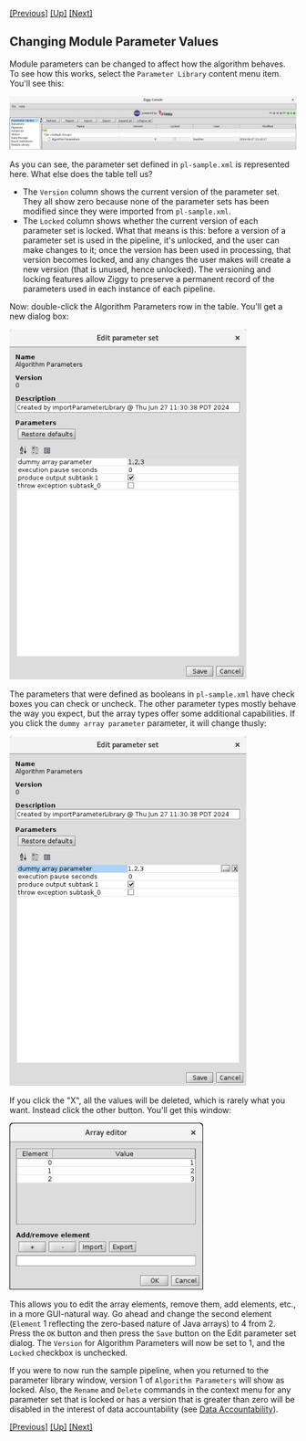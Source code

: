 <!-- -*-visual-line-*- -->

[[Previous]](start-end-nodes.md)
[[Up]](ziggy-gui.md)
[[Next]](organizing-tables.md)

## Changing Module Parameter Values

Module parameters can be changed to affect how the algorithm behaves. To see how this works, select the `Parameter Library` content menu item. You'll see this:

<img src="images/parameter-library.png" style="width:32cm;"/>

As you can see, the parameter set defined in `pl-sample.xml` is represented here. What else does the table tell us?

- The `Version` column shows the current version of the parameter set. They all show zero because none of the parameter sets has been modified since they were imported from `pl-sample.xml`.
- The `Locked` column shows whether the current version of each parameter set is locked. What that means is this: before a version of a parameter set is used in the pipeline, it's unlocked, and the user can make changes to it; once the version has been used in processing, that version becomes locked, and any changes the user makes will create a new version (that is unused, hence unlocked). The versioning and locking features allow Ziggy to preserve a permanent record of the parameters used in each instance of each pipeline.

Now: double-click the Algorithm Parameters row in the table. You'll get a new dialog box:

<img src="images/edit-param-set.png" style="width: 11cm;"/>

The parameters that were defined as booleans in `pl-sample.xml` have check boxes you can check or uncheck. The other parameter types mostly behave the way you expect, but the array types offer some additional capabilities. If you click the `dummy array parameter` parameter, it will change thusly:

<img src="images/edit-array-1.png" style="width:11cm;"/>

If you click the "X", all the values will be deleted, which is rarely what you want. Instead click the other button. You'll get this window:

<img src="images/edit-array-2.png" style="width:9cm;"/>

This allows you to edit the array elements, remove them, add elements, etc., in a more GUI-natural way. Go ahead and change the second element (`Element` 1 reflecting the zero-based nature of Java arrays) to 4 from 2. Press the `OK` button and then press the `Save` button on the Edit parameter set dialog. The `Version` for Algorithm Parameters will now be set to 1, and the `Locked` checkbox is unchecked.

If you were to now run the sample pipeline, when you returned to the parameter library window, version 1 of `Algorithm Parameters` will show as locked. Also, the `Rename` and `Delete` commands in the context menu for any parameter set that is locked or has a version that is greater than zero will be disabled in the interest of data accountability (see [Data Accountability](data-accountability.md)).

[[Previous]](start-end-nodes.md)
[[Up]](ziggy-gui.md)
[[Next]](organizing-tables.md)

